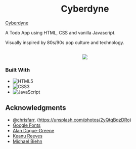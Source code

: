 <h1 align="center">Cyberdyne</h1>

[Cyberdyne](https://anthonyradose.github.io/cyber-dyne)

A Todo App using HTML, CSS and vanilla Javascript.

Visually inspired by 80s/90s pop culture and technology.

<h2 align="center"><img src="https://live.staticflickr.com/65535/52458280968_05cebc79a8_b.jpg"></h2>

### Built With

* ![HTML5](https://img.shields.io/badge/html5-%23E34F26.svg?style=for-the-badge&logo=html5&logoColor=white)
* ![CSS3](https://img.shields.io/badge/css3-%231572B6.svg?style=for-the-badge&logo=css3&logoColor=white)
* ![JavaScript](https://img.shields.io/badge/javascript-%23323330.svg?style=for-the-badge&logo=javascript&logoColor=%23F7DF1E)



<!-- ACKNOWLEDGMENTS -->
## Acknowledgments

* [@chrisfarr](https://unsplash.com/@chrisfarr_), (https://unsplash.com/photos/2yQtqBqzDRo)
* [Google Fonts](https://fonts.google.com/)
* [Alan Dague-Greene](https://fonts.google.com/?query=Alan+Dague-Greene)
* [Keanu Reeves](https://en.wikipedia.org/wiki/Keanu_Reeves)
* [Michael Biehn](https://en.wikipedia.org/wiki/Michael_Biehn)


